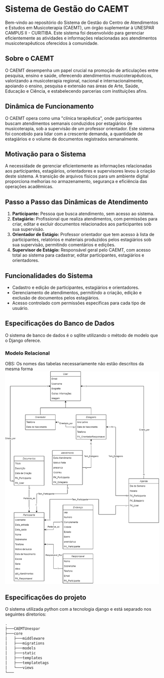 # Sistema de Gestão do CAEMT

Bem-vindo ao repositório do Sistema de Gestão do Centro de Atendimentos e Estudos em Musicoterapia (CAEMT), um órgão suplementar à UNESPAR CAMPUS II - CURITIBA. Este sistema foi desenvolvido para gerenciar eficientemente as atividades e informações relacionadas aos atendimentos musicoterapêuticos oferecidos à comunidade.

## Sobre o CAEMT

O CAEMT desempenha um papel crucial na promoção de articulações entre pesquisa, ensino e saúde, oferecendo atendimentos musicoterapêuticos, valorizando a musicoterapia regional, nacional e internacionalmente, apoiando o ensino, pesquisa e extensão nas áreas de Arte, Saúde, Educação e Ciência, e estabelecendo parcerias com instituições afins.

## Dinâmica de Funcionamento

O CAEMT opera como uma "clínica terapêutica", onde participantes buscam atendimentos semanais conduzidos por estagiários de musicoterapia, sob a supervisão de um professor orientador. Este sistema foi concebido para lidar com a crescente demanda, a quantidade de estagiários e o volume de documentos registrados semanalmente.

## Motivação para o Sistema

A necessidade de gerenciar eficientemente as informações relacionadas aos participantes, estagiários, orientadores e supervisores levou à criação deste sistema. A transição de arquivos físicos para um ambiente digital proporciona melhorias no armazenamento, segurança e eficiência das operações acadêmicas.

## Passo a Passo das Dinâmicas de Atendimento

1. **Participante:** Pessoa que busca atendimento, sem acesso ao sistema.
2. **Estagiário:** Profissional que realiza atendimentos, com permissões para criar, editar e excluir documentos relacionados aos participantes sob sua supervisão.
3. **Orientador de Estágio:** Professor orientador que tem acesso à lista de participantes, relatórios e materiais produzidos pelos estagiários sob sua supervisão, permitindo comentários e edições.
4. **Supervisor de Estágio:** Responsável geral pelo CAEMT, com acesso total ao sistema para cadastrar, editar participantes, estagiários e orientadores.

## Funcionalidades do Sistema

- Cadastro e edição de participantes, estagiários e orientadores.
- Gerenciamento de atendimentos, permitindo a criação, edição e exclusão de documentos pelos estagiários.
- Acesso controlado com permissões específicas para cada tipo de usuário.

## Especificações do Banco de Dados

O sistema de banco de dados é o sqllite utilizando o método de modelo que o Django oferece.
### Modelo Relacional
OBS: Os nomes das tabelas necessariamente não estão descritos da mesma forma
![alt text](./img_readme/ModeloBDCAEMT.drawio.png)


## Especificações do projeto

O sistema utilizada python com a tecnologia django e está separado nos seguintes diretorios:
```shell
.
├───CAEMTUnespar
├───core
│   ├───middleware
│   ├───migrations
│   ├───models
│   ├───static
│   ├───templates
│   ├───templatetags
│   └───views
└───
```
